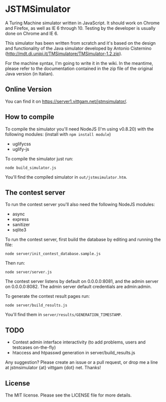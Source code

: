 # JSTMSimulator

A Turing Machine simulator written in JavaScript. It should work on Chrome and Firefox, as well as IE 6 through 10. Testing by the developer is usually done on Chrome and IE 6.

This simulator has been written from scratch and it's based on the design and functionality of the Java simulator developed by Antonio Cisternino (http://mdt.di.unipi.it/TMSimulatore/TMSimulator-1.2.zip).

For the machine syntax, I'm going to write it in the wiki. In the meantime, please refer to the documentation contained in the zip file of the original Java version (in Italian).

## Online Version

You can find it on https://server1.vittgam.net/jstmsimulator/.

## How to compile

To compile the simulator you'll need NodeJS (I'm using v0.8.20) with the following modules: (install with `npm install module`)

- uglifycss
- uglify-js

To compile the simulator just run:

`node build_simulator.js`

You'll find the compiled simulator in `out/jstmsimulator.htm`.

## The contest server

To run the contest server you'll also need the following NodeJS modules:

- async
- express
- sanitizer
- sqlite3

To run the contest server, first build the database by editing and running the file:

`node server/init_contest_database.sample.js`

Then run:

`node server/server.js`

The contest server listens by default on 0.0.0.0:8081, and the admin server on 0.0.0.0:8082.
The admin server default credentials are admin:admin.

To generate the contest result pages run:

`node server/build_results.js`

You'll find them in `server/results/GENERATION_TIMESTAMP`.

## TODO

- Contest admin interface interactivity (to add problems, users and testcases on-the-fly)
- htaccess and htpasswd generation in server/build_results.js

Any suggestion? Please create an issue or a pull request, or drop me a line at jstmsimulator {at} vittgam {dot} net. Thanks!

## License

The MIT license. Please see the LICENSE file for more details.
